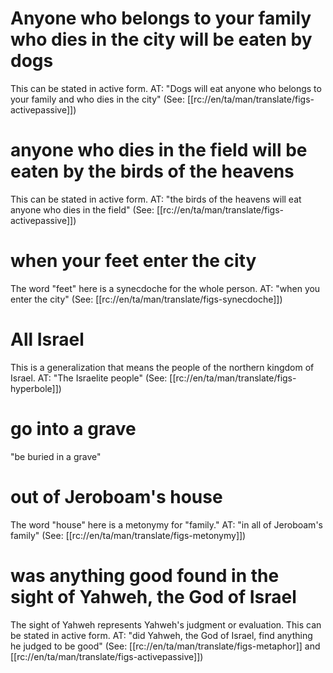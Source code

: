# Anyone who belongs to your family who dies in the city will be eaten by dogs

This can be stated in active form. AT: "Dogs will eat anyone who belongs to your family and who dies in the city" (See: [[rc://en/ta/man/translate/figs-activepassive]])

# anyone who dies in the field will be eaten by the birds of the heavens

This can be stated in active form. AT: "the birds of the heavens will eat anyone who dies in the field" (See: [[rc://en/ta/man/translate/figs-activepassive]])

# when your feet enter the city

The word "feet" here is a synecdoche for the whole person. AT: "when you enter the city" (See: [[rc://en/ta/man/translate/figs-synecdoche]])

# All Israel

This is a generalization that means the people of the northern kingdom of Israel. AT: "The Israelite people" (See: [[rc://en/ta/man/translate/figs-hyperbole]])

# go into a grave

"be buried in a grave"

# out of Jeroboam's house

The word "house" here is a metonymy for "family." AT: "in all of Jeroboam's family" (See: [[rc://en/ta/man/translate/figs-metonymy]])

# was anything good found in the sight of Yahweh, the God of Israel

The sight of Yahweh represents Yahweh's judgment or evaluation. This can be stated in active form. AT: "did Yahweh, the God of Israel, find anything he judged to be good" (See: [[rc://en/ta/man/translate/figs-metaphor]] and [[rc://en/ta/man/translate/figs-activepassive]])